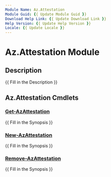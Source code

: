 ```yaml
---
Module Name: Az.Attestation
Module Guid: {{ Update Module Guid }}
Download Help Link: {{ Update Download Link }}
Help Version: {{ Update Help Version }}
Locale: {{ Update Locale }}
---
```


# Az.Attestation Module
## Description
{{ Fill in the Description }}

## Az.Attestation Cmdlets
### [Get-AzAttestation](Get-AzAttestation.md)
{{ Fill in the Synopsis }}

### [New-AzAttestation](New-AzAttestation.md)
{{ Fill in the Synopsis }}

### [Remove-AzAttestation](Remove-AzAttestation.md)
{{ Fill in the Synopsis }}

